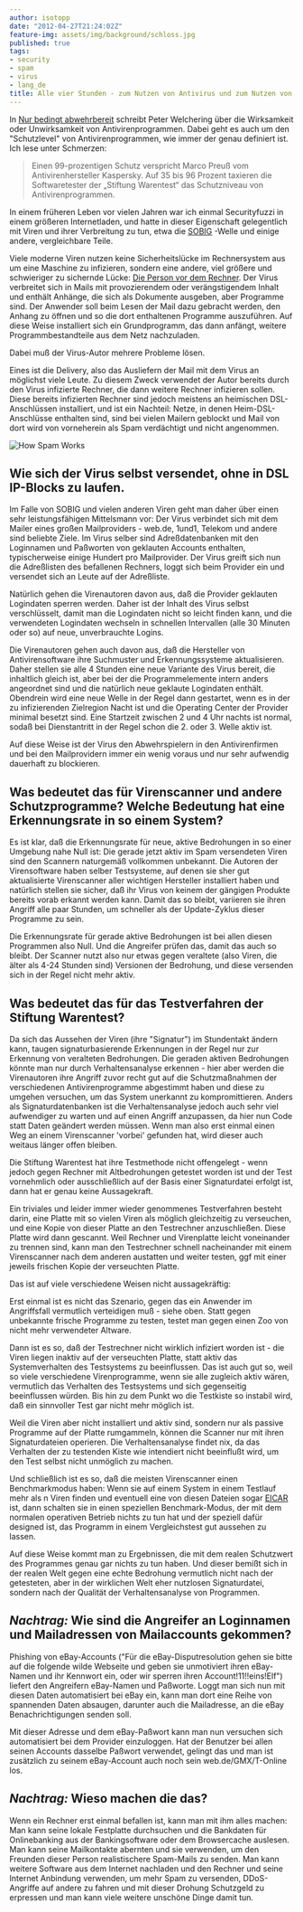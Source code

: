 ```yaml
---
author: isotopp
date: "2012-04-27T21:24:02Z"
feature-img: assets/img/background/schloss.jpg
published: true
tags:
- security
- spam
- virus
- lang_de
title: Alle vier Stunden - zum Nutzen von Antivirus und zum Nutzen von Testverfahren
---
```

In 
[Nur bedingt abwehrbereit](http://www.faz.net/aktuell/technik-motor/computer-internet/virenschutzprogramme-nur-bedingt-abwehrbereit-11727592.html)
schreibt Peter Welchering über die Wirksamkeit oder Unwirksamkeit von
Antivirenprogrammen.  Dabei geht es auch um den "Schutzlevel" von
Antivirenprogrammen, wie immer der genau definiert ist.  Ich lese unter
Schmerzen: 

> Einen 99-prozentigen Schutz verspricht Marco Preuß vom Antivirenhersteller
> Kaspersky.  Auf 35 bis 96 Prozent taxieren die Softwaretester der
> „Stiftung Warentest“ das Schutzniveau von Antivirenprogrammen.

In einem früheren Leben vor vielen Jahren war ich einmal Securityfuzzi in
einem größeren Internetladen, und hatte in dieser Eigenschaft gelegentlich
mit Viren und ihrer Verbreitung zu tun, etwa die 
[SOBIG](http://en.wikipedia.org/wiki/Sobig) -Welle und einige andere,
vergleichbare Teile.

Viele moderne Viren nutzen keine Sicherheitslücke im Rechnersystem aus um
eine Maschine zu infizieren, sondern eine andere, viel größere und
schwieriger zu sichernde Lücke: [Die Person vor dem Rechner](http://en.wiktionary.org/wiki/PEBCAK).
Der Virus verbreitet sich in Mails mit provozierendem oder verängstigendem
Inhalt und enthält Anhänge, die sich als Dokumente ausgeben, aber Programme
sind.  Der Anwender soll beim Lesen der Mail dazu gebracht werden, den
Anhang zu öffnen und so die dort enthaltenen Programme auszuführen.  Auf
diese Weise installiert sich ein Grundprogramm, das dann anfängt, weitere
Programmbestandteile aus dem Netz nachzuladen.

Dabei muß der Virus-Autor mehrere Probleme lösen.

Eines ist die Delivery, also das Ausliefern der Mail mit dem Virus an
möglichst viele Leute.  Zu diesem Zweck verwendet der Autor bereits durch
den Virus infizierte Rechner, die dann weitere Rechner infizieren sollen. 
Diese bereits infizierten Rechner sind jedoch meistens an heimischen
DSL-Anschlüssen installiert, und ist ein Nachteil: Netze, in denen
Heim-DSL-Anschlüsse enthalten sind, sind bei vielen Mailern geblockt und
Mail von dort wird von vorneherein als Spam verdächtigt und nicht
angenommen.

![How Spam Works](/uploads/how-spam-works.png)

## Wie sich der Virus selbst versendet, ohne in DSL IP-Blocks zu laufen.

Im Falle von SOBIG und vielen anderen Viren geht man daher über einen sehr
leistungsfähigen Mittelsmann vor: Der Virus verbindet sich mit dem Mailer
eines großen Mailproviders - web.de, 1und1, Telekom und andere sind beliebte
Ziele.  Im Virus selber sind Adreßdatenbanken mit den Loginnamen und
Paßworten von geklauten Accounts enthalten, typischerweise einige Hundert
pro Mailprovider.  Der Virus greift sich nun die Adreßlisten des befallenen
Rechners, loggt sich beim Provider ein und versendet sich an Leute auf der
Adreßliste.

Natürlich gehen die Virenautoren davon aus, daß die Provider geklauten
Logindaten sperren werden.  Daher ist der Inhalt des Virus selbst
verschlüsselt, damit man die Logindaten nicht so leicht finden kann, und die
verwendeten Logindaten wechseln in schnellen Intervallen (alle 30 Minuten
oder so) auf neue, unverbrauchte Logins.

Die Virenautoren gehen auch davon aus, daß die Hersteller von
Antivirensoftware ihre Suchmuster und Erkennungssysteme aktualisieren. 
Daher stellen sie alle 4 Stunden eine neue Variante des Virus bereit, die
inhaltlich gleich ist, aber bei der die Programmelemente intern anders
angeordnet sind und die natürlich neue geklaute Logindaten enthält. 
Obendrein wird eine neue Welle in der Regel dann gestartet, wenn es in der
zu infizierenden Zielregion Nacht ist und die Operating Center der Provider
minimal besetzt sind.  Eine Startzeit zwischen 2 und 4 Uhr nachts ist
normal, sodaß bei Dienstantritt in der Regel schon die 2.  oder 3.  Welle
aktiv ist.

Auf diese Weise ist der Virus den Abwehrspielern in den Antivirenfirmen und
bei den Mailprovidern immer ein wenig voraus und nur sehr aufwendig
dauerhaft zu blockieren.

## Was bedeutet das für Virenscanner und andere Schutzprogramme? Welche Bedeutung hat eine Erkennungsrate in so einem System?

Es ist klar, daß die Erkennungsrate für neue, aktive Bedrohungen in so einer
Umgebung nahe Null ist: Die gerade jetzt aktiv im Spam versendeten Viren
sind den Scannern naturgemäß vollkommen unbekannt.  Die Autoren der
Virensoftware haben selber Testsysteme, auf denen sie sher gut aktualisierte
Virenscanner aller wichtigen Hersteller installiert haben und natürlich
stellen sie sicher, daß ihr Virus von keinem der gängigen Produkte bereits
vorab erkannt werden kann.  Damit das so bleibt, variieren sie ihren Angriff
alle paar Stunden, um schneller als der Update-Zyklus dieser Programme zu
sein.

Die Erkennungsrate für gerade aktive Bedrohungen ist bei allen diesen
Programmen also Null.  Und die Angreifer prüfen das, damit das auch so
bleibt.  Der Scanner nutzt also nur etwas gegen veraltete (also Viren, die
älter als 4-24 Stunden sind) Versionen der Bedrohung, und diese versenden
sich in der Regel nicht mehr aktiv.

## Was bedeutet das für das Testverfahren der Stiftung Warentest?

Da sich das Aussehen der Viren (ihre "Signatur") im Stundentakt ändern kann,
taugen signaturbasierende Erkennungen in der Regel nur zur Erkennung von
veralteten Bedrohungen.  Die geraden aktiven Bedrohungen könnte man nur
durch Verhaltensanalyse erkennen - hier aber werden die Virenautoren ihre
Angriff zuvor recht gut auf die Schutzmaßnahmen der verschiedenen
Antivirenprogramme abgestimmt haben und diese zu umgehen versuchen, um das
System unerkannt zu kompromittieren.  Anders als Signaturdatenbanken ist die
Verhaltensanalyse jedoch auch sehr viel aufwendiger zu warten und auf einen
Angriff anzupassen, da hier nun Code statt Daten geändert werden müssen. 
Wenn man also erst einmal einen Weg an einem Virenscanner 'vorbei' gefunden
hat, wird dieser auch weitaus länger offen bleiben.

Die Stiftung Warentest hat ihre Testmethode nicht offengelegt - wenn jedoch
gegen Rechner mit Altbedrohungen getestet worden ist und der Test
vornehmlich oder ausschließlich auf der Basis einer Signaturdatei erfolgt
ist, dann hat er genau keine Aussagekraft.

Ein triviales und leider immer wieder genommenes Testverfahren besteht
darin, eine Platte mit so vielen Viren als möglich gleichzeitig zu
verseuchen, und eine Kopie von dieser Platte an den Testrechner
anzuschließen.  Diese Platte wird dann gescannt.  Weil Rechner und
Virenplatte leicht voneinander zu trennen sind, kann man den Testrechner
schnell nacheinander mit einem Virenscanner nach dem anderen austatten und
weiter testen, ggf mit einer jeweils frischen Kopie der verseuchten Platte.

Das ist auf viele verschiedene Weisen nicht aussagekräftig:

Erst einmal ist es nicht das Szenario, gegen das ein Anwender im
Angriffsfall vermutlich verteidigen muß - siehe oben.  Statt gegen
unbekannte frische Programme zu testen, testet man gegen einen Zoo von nicht
mehr verwendeter Altware.

Dann ist es so, daß der Testrechner nicht wirklich infiziert worden ist -
die Viren liegen inaktiv auf der verseuchten Platte, statt aktiv das
Systemverhalten des Testsystems zu beeinflussen.  Das ist auch gut so, weil
so viele verschiedene Virenprogramme, wenn sie alle zugleich aktiv wären,
vermutlich das Verhalten des Testsystems und sich gegenseitig beeinflussen
würden.  Bis hin zu dem Punkt wo die Testkiste so instabil wird, daß ein
sinnvoller Test gar nicht mehr möglich ist.

Weil die Viren aber nicht installiert und aktiv sind, sondern nur als
passive Programme auf der Platte rumgammeln, können die Scanner nur mit
ihren Signaturdateien operieren.  Die Verhaltensanalyse findet nix, da das
Verhalten der zu testenden Kiste wie intendiert nicht beeinflußt wird, um
den Test selbst nicht unmöglich zu machen.

Und schließlich ist es so, daß die meisten Virenscanner einen Benchmarkmodus
haben: Wenn sie auf einem System in einem Testlauf mehr als n Viren finden
und eventuell eine von diesen Dateien sogar <a
href='http://en.wikipedia.org/wiki/EICAR_test_file'>EICAR</a> ist, dann
schalten sie in einen speziellen Benchmark-Modus, der mit dem normalen
operativen Betrieb nichts zu tun hat und der speziell dafür designed ist,
das Programm in einem Vergleichstest gut aussehen zu lassen.

Auf diese Weise kommt man zu Ergebnissen, die mit dem realen Schutzwert des
Programmes genau gar nichts zu tun haben.  Und dieser bemißt sich in der
realen Welt gegen eine echte Bedrohung vermutlich nicht nach der getesteten,
aber in der wirklichen Welt eher nutzlosen Signaturdatei, sondern nach der
Qualität der Verhaltensanalyse von Programmen.

## _Nachtrag:_ Wie sind die Angreifer an Loginnamen und Mailadressen von Mailaccounts gekommen?

Phishing von eBay-Accounts ("Für die eBay-Disputresolution gehen sie bitte
auf die folgende wilde Webseite und geben sie unmotiviert ihren eBay-Namen
und ihr Kennwort ein, oder wir sperren ihren Account!11!!eins!Elf") liefert
den Angreifern eBay-Namen und Paßworte.  Loggt man sich nun mit diesen Daten
automatisiert bei eBay ein, kann man dort eine Reihe von spannenden Daten
absaugen, darunter auch die Mailadresse, an die eBay Benachrichtigungen
senden soll.

Mit dieser Adresse und dem eBay-Paßwort kann man nun versuchen sich
automatisiert bei dem Provider einzuloggen.  Hat der Benutzer bei allen
seinen Accounts dasselbe Paßwort verwendet, gelingt das und man ist
zusätzlich zu seinem eBay-Account auch noch sein web.de/GMX/T-Online los.

## _Nachtrag:_ Wieso machen die das?

Wenn ein Rechner erst einmal befallen ist, kann man mit ihm alles machen:
Man kann seine lokale Festplatte durchsuchen und die Bankdaten für
Onlinebanking aus der Bankingsoftware oder dem Browsercache auslesen.  Man
kann seine Mailkontakte abernten und sie verwenden, um den Freunden dieser
Person realistischere Spam-Mails zu senden.  Man kann weitere Software aus
dem Internet nachladen und den Rechner und seine Internet Anbindung
verwenden, um mehr Spam zu versenden, DDoS-Angriffe auf andere zu fahren und
mit dieser Drohung Schutzgeld zu erpressen und man kann viele weitere
unschöne Dinge damit tun.
